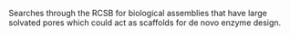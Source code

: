 Searches through the RCSB for biological assemblies that have large solvated pores which could act as scaffolds for de novo enzyme design.